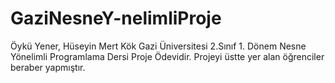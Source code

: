 # GaziNesneY-nelimliProje
Öykü Yener, Hüseyin Mert Kök
Gazi Üniversitesi 2.Sınıf 1. Dönem Nesne Yönelimli Programlama Dersi Proje Ödevidir.
Projeyi üstte yer alan öğrenciler beraber yapmıştır.
